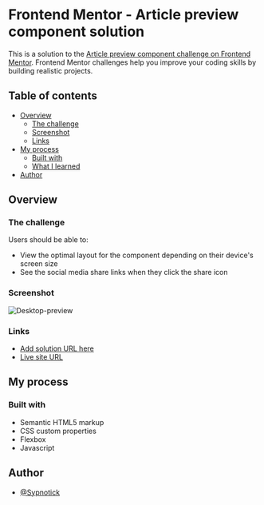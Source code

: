 # Frontend Mentor - Article preview component solution

This is a solution to the [Article preview component challenge on Frontend Mentor](https://www.frontendmentor.io/challenges/article-preview-component-dYBN_pYFT). Frontend Mentor challenges help you improve your coding skills by building realistic projects. 

## Table of contents

- [Overview](#overview)
  - [The challenge](#the-challenge)
  - [Screenshot](#screenshot)
  - [Links](#links)
- [My process](#my-process)
  - [Built with](#built-with)
  - [What I learned](#what-i-learned)
- [Author](#author)


## Overview

### The challenge

Users should be able to:

- View the optimal layout for the component depending on their device's screen size
- See the social media share links when they click the share icon

### Screenshot

![Desktop-preview](https://github.com/Sypnotick/article-prev/blob/Main/images/final-preview.png)

### Links

- [Add solution URL here](https://your-solution-url.com)
- [Live site URL](https://sypnotick.github.io/article-prev/)

## My process

### Built with

- Semantic HTML5 markup
- CSS custom properties
- Flexbox
- Javascript

## Author

- [@Sypnotick](https://www.frontendmentor.io/profile/Sypnotick)

